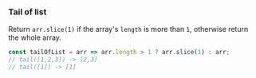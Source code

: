 ### Tail of list

Return `arr.slice(1)` if the array's `length` is more than `1`, otherwise return the whole array.

```js
const tailOfList = arr => arr.length > 1 ? arr.slice(1) : arr;
// tail([1,2,3]) -> [2,3]
// tail([1]) -> [1]
```
